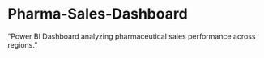 # Pharma-Sales-Dashboard
“Power BI Dashboard analyzing pharmaceutical sales performance across regions.”
